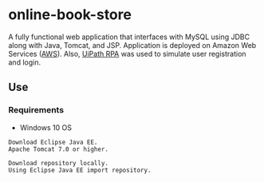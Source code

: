 # online-book-store
A fully functional web application that interfaces with MySQL using JDBC along with Java, 
Tomcat, and JSP. Application is deployed on Amazon Web Services (<a href="https://www.uipath.com/rpa/robotic-process-automation" target="_blank" rel="noopener noreferrer">AWS</a>). Also, [UiPath RPA](https://www.uipath.com/rpa/robotic-process-automation)
was used to simulate user registration and login.

## Use
### Requirements
* Windows 10 OS
```
Download Eclipse Java EE.
Apache Tomcat 7.0 or higher.
```
```
Download repository locally.
Using Eclipse Java EE import repository.
```
## 
